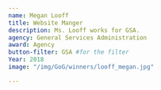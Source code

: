 ```yaml
---
name: Megan Looff
title: Website Manger
description: Ms. Looff works for GSA.
agency: General Services Administration
award: Agency
button-filter: GSA #for the filter
Year: 2018
image: "/img/GoG/winners/looff_megan.jpg"

---
```

